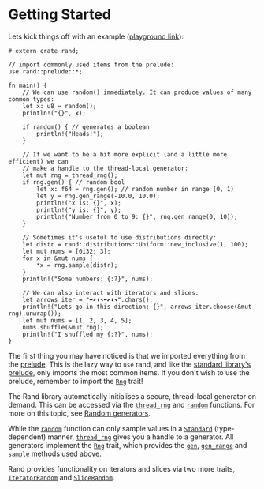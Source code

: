 # Getting Started

Lets kick things off with an example ([playground link](https://play.rust-lang.org/?version=stable&mode=debug&edition=2018&gist=4cad6600b21578cfa22009c281c780fe)):

```rust,editable
# extern crate rand;

// import commonly used items from the prelude:
use rand::prelude::*;

fn main() {
    // We can use random() immediately. It can produce values of many common types:
    let x: u8 = random();
    println!("{}", x);

    if random() { // generates a boolean
        println!("Heads!");
    }

    // If we want to be a bit more explicit (and a little more efficient) we can
    // make a handle to the thread-local generator:
    let mut rng = thread_rng();
    if rng.gen() { // random bool
        let x: f64 = rng.gen(); // random number in range [0, 1)
        let y = rng.gen_range(-10.0, 10.0);
        println!("x is: {}", x);
        println!("y is: {}", y);
        println!("Number from 0 to 9: {}", rng.gen_range(0, 10));
    }
    
    // Sometimes it's useful to use distributions directly:
    let distr = rand::distributions::Uniform::new_inclusive(1, 100);
    let mut nums = [0i32; 3];
    for x in &mut nums {
        *x = rng.sample(distr);
    }
    println!("Some numbers: {:?}", nums);
    
    // We can also interact with iterators and slices:
    let arrows_iter = "➡⬈⬆⬉⬅⬋⬇⬊".chars();
    println!("Lets go in this direction: {}", arrows_iter.choose(&mut rng).unwrap());
    let mut nums = [1, 2, 3, 4, 5];
    nums.shuffle(&mut rng);
    println!("I shuffled my {:?}", nums);
}
```

The first thing you may have noticed is that we imported everything from the
[prelude]. This is the lazy way to `use` rand, and like the
[standard library's prelude](https://doc.rust-lang.org/std/prelude/index.html),
only imports the most common items. If you don't wish to use the prelude,
remember to import the [`Rng`] trait!

The Rand library automatically initialises a secure, thread-local generator
on demand. This can be accessed via the [`thread_rng`] and [`random`] functions.
For more on this topic, see [Random generators](guide-gen.md).

While the [`random`] function can only sample values in a [`Standard`]
(type-dependent) manner, [`thread_rng`] gives you a handle to a generator.
All generators implement the [`Rng`] trait, which provides the [`gen`],
[`gen_range`] and [`sample`] methods used above.

Rand provides functionality on iterators and slices via two more traits,
[`IteratorRandom`] and [`SliceRandom`].


[prelude]: https://rust-random.github.io/rand/rand/prelude/index.html
[`Rng`]: https://rust-random.github.io/rand/rand/trait.Rng.html
[`gen`]: https://rust-random.github.io/rand/rand/trait.Rng.html#method.gen
[`gen_range`]: https://rust-random.github.io/rand/rand/trait.Rng.html#method.gen_range
[`sample`]: https://rust-random.github.io/rand/rand/trait.Rng.html#method.sample
[`thread_rng`]: https://rust-random.github.io/rand/rand/fn.thread_rng.html
[`random`]: https://rust-random.github.io/rand/rand/fn.random.html
[`Standard`]: https://rust-random.github.io/rand/rand/distributions/struct.Standard.html
[`IteratorRandom`]: https://rust-random.github.io/rand/rand/seq/trait.IteratorRandom.html
[`SliceRandom`]: https://rust-random.github.io/rand/rand/seq/trait.SliceRandom.html
